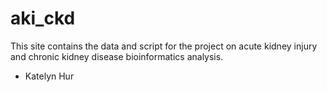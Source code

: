 # aki_ckd
This site contains the data and script for the project on acute kidney injury and chronic kidney disease bioinformatics analysis. 

- Katelyn Hur
